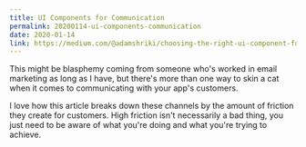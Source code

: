 ```yaml
---
title: UI Components for Communication
permalink: 20200114-ui-components-communication
date: 2020-01-14
link: https://medium.com/@adamshriki/choosing-the-right-ui-component-for-communication-with-your-users-523499c39490
---
```


This might be blasphemy coming from someone who's worked in email marketing as long as I have, but there's more than one way to skin a cat when it comes to communicating with your app's customers.

I love how this article breaks down these channels by the amount of friction they create for customers. High friction isn't necessarily a bad thing, you just need to be aware of what you're doing and what you're trying to achieve.